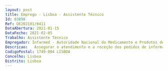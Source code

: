 ```yaml
--- 
layout: post
title: Emprego - Lisboa - Assistente Técnico
Id: 83898
Ref: OE202101/0411
DataAbertura: 2021-01-15
DataFecho: 2021-02-05
Trabalho: Assistente Técnico
Empregador: Infarmed - Autoridade Nacional do Medicamento e Produtos de Saúde, I.P.
Descricao:   Assegurar o atendimento e a receção dos pedidos de informação e ou de esclarecimento dos clientes e parceiros do Infarmed   Realizar a análise dos pedidos de informação e ou esclarecimento, assegurando as respostas ou procedendo ao seu reencaminhamento para a Direção adequada, monitorizando o processo, em particular no que diz respeito aos prazos de resposta   Atualizar e monitorizar as bases de dados relevantes para o desempenho da sua função.
CodigoPostal: 1749-004 LISBOA
Concelho: Lisboa
Distrito: Lisboa
--- 
```


